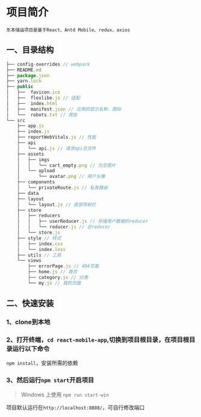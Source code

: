 # 项目简介
    东本储运项目是基于React、Antd Mobile、redux、axios

## 一、目录结构

```js
├── config-overrides // webpack
├── README.md
├── package.json
├── yarn.lock
├── public
│   ├──  favicon.ico
│   ├──  flexlibe.js // 适配
│   ├──  index.html
│   ├──  manifest.json // 应用的显示名称、图标
│   └──  robots.txt // 爬虫
└── src
    ├── app.js
    ├── index.js
    ├── reportWebVitals.js // 性能
    ├── api
    │   └── api.js // 请求api总文件
    ├── assets
    │   ├── imgs
    │   │   └── cart_empty.png // 为空图片
    │   └── upload
    │       └── avatar.png // 用户头像
    ├── components
    │   └── privateRoute.js // 私有路由
    ├── data
    ├── layout
    │   └── layout.js // 底部导航栏
    ├── store
    │   ├── reducers
    │   │   ├── userReducer.js // 存储用户数据的reducer
    │   │   └── reducer.js // 总reducer
    │   └── store.js
    ├── style // 样式
    │   ├── index.css
    │   └── index.less
    ├── utils // 工具
    └── views
        ├── errorPage.js // 404页面
        ├── home.js // 首页
        ├── category.js // 分类
        └── my.js // 我的页面
```

## 二、快速安装

### 1、clone到本地

### 2、打开终端，`cd react-mobile-app`,切换到项目根目录，在项目根目录运行以下命令

`npm install`，安装所需的依赖

### 3、然后运行`npm start`开启项目

> Windows 上使用 `npm run start-win`

项目默认运行在`http://localhost:8888/`，可自行修改端口